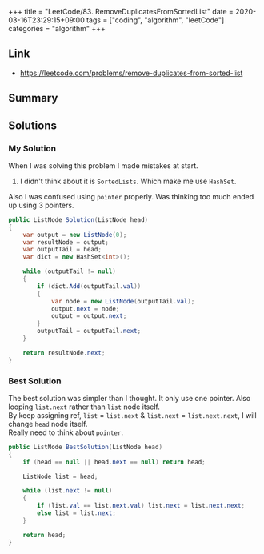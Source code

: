 +++
title = "LeetCode/83. RemoveDuplicatesFromSortedList"
date = 2020-03-16T23:29:15+09:00
tags = ["coding", "algorithm", "leetCode"]
categories = "algorithm"
+++

<div class="description">

## Link

- https://leetcode.com/problems/remove-duplicates-from-sorted-list

## Summary

## Solutions

### My Solution

When I was solving this problem I made mistakes at start.

1. I didn't think about it is `SortedLists`. Which make me use `HashSet`.

Also I was confused using `pointer` properly. Was thinking too much ended up using 3 pointers.

```cs
public ListNode Solution(ListNode head)
{
	var output = new ListNode(0);
	var resultNode = output;
	var outputTail = head;
	var dict = new HashSet<int>();

	while (outputTail != null)
	{
		if (dict.Add(outputTail.val))
		{
			var node = new ListNode(outputTail.val);
			output.next = node;
			output = output.next;
		}
		outputTail = outputTail.next;
	}

	return resultNode.next;
}
```

### Best Solution

The best solution was simpler than I thought. It only use one pointer. Also looping `list.next` rather than `list` node itself. <br/>
By keep assigning ref, `list` = `list.next` & `list.next` = `list.next.next`, I will change `head` node itself. <br/>
Really need to think about `pointer`.

```cs
public ListNode BestSolution(ListNode head)
{
	if (head == null || head.next == null) return head;

	ListNode list = head;

	while (list.next != null)
	{
		if (list.val == list.next.val) list.next = list.next.next;
		else list = list.next;
	}

	return head;
}
```